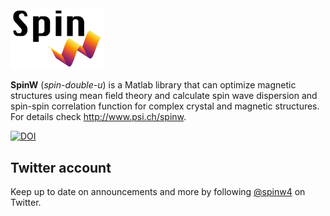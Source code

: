 <img src="spinw3_logo.png" width="150">

**SpinW** (*spin-double-u*) is a Matlab library that can optimize magnetic structures using mean field theory and calculate spin wave dispersion and spin-spin correlation function for complex crystal and magnetic structures. For details check http://www.psi.ch/spinw.

[![DOI](https://zenodo.org/badge/33274418.svg)](https://zenodo.org/badge/latestdoi/33274418)

## Twitter account

Keep up to date on announcements and more by following [@spinw4](https://twitter.com/intent/user?screen_name=spinw4) on Twitter.
